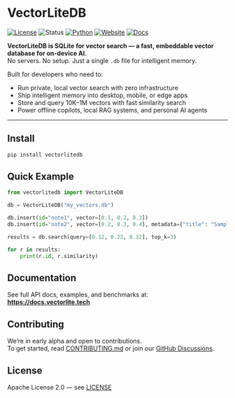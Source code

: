# VectorLiteDB

[![License](https://img.shields.io/badge/License-Apache_2.0-blue.svg)](https://opensource.org/licenses/Apache-2.0)
![Status](https://img.shields.io/badge/Status-Alpha-orange)
[![Python](https://img.shields.io/badge/Python-3.8+-blue.svg)](https://www.python.org/downloads/)
[![Website](https://img.shields.io/badge/Website-vectorlite.tech-blue)](https://vectorlite.tech)
[![Docs](https://img.shields.io/badge/Docs-docs-green)](https://docs.vectorlite.tech)

**VectorLiteDB is SQLite for vector search — a fast, embeddable vector database for on-device AI.**  
No servers. No setup. Just a single `.db` file for intelligent memory.

Built for developers who need to:
- Run private, local vector search with zero infrastructure  
- Ship intelligent memory into desktop, mobile, or edge apps  
- Store and query 10K–1M vectors with fast similarity search  
- Power offline copilots, local RAG systems, and personal AI agents

---
## Install

```bash
pip install vectorlitedb
```

## Quick Example

```python
from vectorlitedb import VectorLiteDB

db = VectorLiteDB("my_vectors.db")

db.insert(id="note1", vector=[0.1, 0.2, 0.3])
db.insert(id="note2", vector=[0.2, 0.3, 0.4], metadata={"title": "Sample"})

results = db.search(query=[0.12, 0.22, 0.32], top_k=3)

for r in results:
    print(r.id, r.similarity)
```

## Documentation

See full API docs, examples, and benchmarks at:  
**https://docs.vectorlite.tech**

## Contributing

We’re in early alpha and open to contributions.  
To get started, read [CONTRIBUTING.md](CONTRIBUTING.md) or join our [GitHub Discussions](https://github.com/vectorlitedb/vectorlitedb/discussions).

## License

Apache License 2.0 — see [LICENSE](LICENSE)
